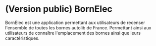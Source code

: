 # (Version public) BornElec
BornElec est une application permettant aux utilisateurs de recenser l'ensemble de toutes les bornes autolib de France.
Permettant ainsi aux utilisateurs de connaître l'emplacement des bornes ainsi que leurs caractéristiques.
